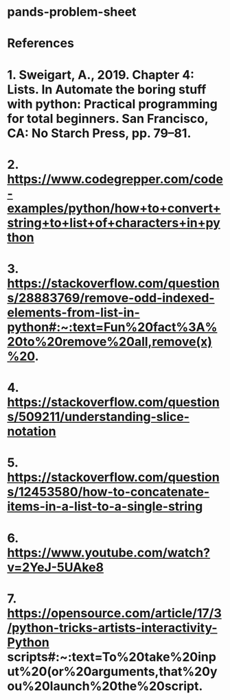 # pands-problem-sheet



# References


# 1. Sweigart, A., 2019. Chapter 4: Lists. In Automate the boring stuff with python: Practical programming for total beginners. San Francisco, CA: No Starch Press, pp. 79–81.

# 2. https://www.codegrepper.com/code-examples/python/how+to+convert+string+to+list+of+characters+in+python

# 3. https://stackoverflow.com/questions/28883769/remove-odd-indexed-elements-from-list-in-python#:~:text=Fun%20fact%3A%20to%20remove%20all,remove(x)%20.

# 4. https://stackoverflow.com/questions/509211/understanding-slice-notation

# 5. https://stackoverflow.com/questions/12453580/how-to-concatenate-items-in-a-list-to-a-single-string

# 6. https://www.youtube.com/watch?v=2YeJ-5UAke8

# 7. https://opensource.com/article/17/3/python-tricks-artists-interactivity-Python scripts#:~:text=To%20take%20input%20(or%20arguments,that%20you%20launch%20the%20script.
